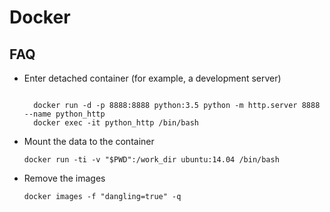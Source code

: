 # Docker

## FAQ

- Enter detached container (for example, a development server)

  ``` shell

    docker run -d -p 8888:8888 python:3.5 python -m http.server 8888 --name python_http
    docker exec -it python_http /bin/bash
  
  ```

- Mount the data to the container

  `docker run -ti -v "$PWD":/work_dir ubuntu:14.04 /bin/bash`

- Remove the <none> images

  `docker images -f "dangling=true" -q`